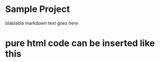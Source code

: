 # Sample Project

blablabla markdown text goes here

<h1> pure html code can be inserted like this </h1>
